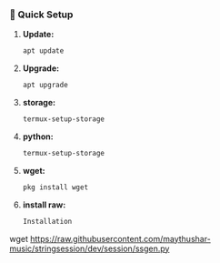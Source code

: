 ### 🔧 Quick Setup

1. **Update:**
   ```bash
   apt update
   ```

3. **Upgrade:**
   ```bash
   apt upgrade
   ```

4. **storage:**
   ```bash
   termux-setup-storage
   ```

5. **python:**
   ```bash
   termux-setup-storage
   ```

7. **wget:**
   ```bash
   pkg install wget
   ```

9. **install raw:**
   ```bash
   Installation
wget https://raw.githubusercontent.com/maythushar-music/stringsession/dev/session/ssgen.py
```
